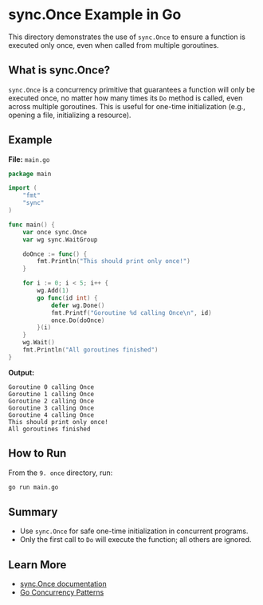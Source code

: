 # sync.Once Example in Go

This directory demonstrates the use of `sync.Once` to ensure a function is executed only once, even when called from multiple goroutines.

## What is sync.Once?

`sync.Once` is a concurrency primitive that guarantees a function will only be executed once, no matter how many times its `Do` method is called, even across multiple goroutines. This is useful for one-time initialization (e.g., opening a file, initializing a resource).

## Example

**File:** `main.go`

```go
package main

import (
    "fmt"
    "sync"
)

func main() {
    var once sync.Once
    var wg sync.WaitGroup

    doOnce := func() {
        fmt.Println("This should print only once!")
    }

    for i := 0; i < 5; i++ {
        wg.Add(1)
        go func(id int) {
            defer wg.Done()
            fmt.Printf("Goroutine %d calling Once\n", id)
            once.Do(doOnce)
        }(i)
    }
    wg.Wait()
    fmt.Println("All goroutines finished")
}
```

**Output:**
```
Goroutine 0 calling Once
Goroutine 1 calling Once
Goroutine 2 calling Once
Goroutine 3 calling Once
Goroutine 4 calling Once
This should print only once!
All goroutines finished
```

## How to Run

From the `9. once` directory, run:
```sh
go run main.go
```

## Summary
- Use `sync.Once` for safe one-time initialization in concurrent programs.
- Only the first call to `Do` will execute the function; all others are ignored.

## Learn More
- [sync.Once documentation](https://pkg.go.dev/sync#Once)
- [Go Concurrency Patterns](https://golang.org/doc/effective_go#concurrency)
